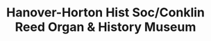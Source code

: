---
layout: repo
title: "Hanover-Horton Hist Soc/Conklin Reed Organ & History Museum"
id: 4109
permalink: repos/4109/
---
